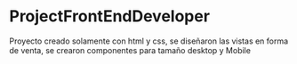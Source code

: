 # ProjectFrontEndDeveloper
Proyecto creado solamente con html y css, se diseñaron las vistas en forma de venta, se crearon componentes para tamaño desktop y Mobile
